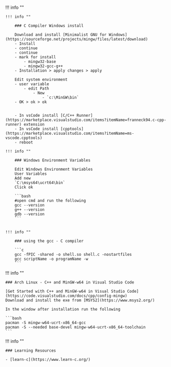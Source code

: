 !!! info ""

    !!! info ""
 
        ### C Compiler Windows install

        Download and install [Minimalist GNU for Windows](https://sourceforge.net/projects/mingw/files/latest/download)
        - Install
        - continue
        - continue
        - mark for install
            - mingw32-base
            - mingw32-gcc-g++
        - Installation > apply changes > apply

        Edit system environment 
        - user variable
            - edit Path
                - New
                    - `c:\MinGW\bin`
        - OK > ok > ok


        - In vsCode install [C/C++ Runner](https://marketplace.visualstudio.com/items?itemName=franneck94.c-cpp-runner) extension
        - In vsCode install [cpptools](https://marketplace.visualstudio.com/items?itemName=ms-vscode.cpptools)
        - reboot

    !!! info ""

        ### Windows Environment Variables

        Edit Windows Environment Variables
        User Variables
        Add new
        `C:\msys64\ucrt64\bin`
        Click ok

        ```bash
        #open cmd and run the following
        gcc --version
        g++ --version
        gdb --version
        ```


    !!! info ""

        ### using the gcc - C compiler

        ```c
        gcc -fPIC -shared -o shell.so shell.c -nostartfiles
        gcc scriptName -o programName -w
        ```


!!! info ""

    ### Arch Linux - C++ and MinGW-w64 in Visual Studio Code

    [Get Started with C++ and MinGW-w64 in Visual Studio Code](https://code.visualstudio.com/docs/cpp/config-mingw)
    Download and install the exe from [MSYS2](https://www.msys2.org/)
    
    In the window after installation run the following

    ```bash
    pacman -S mingw-w64-ucrt-x86_64-gcc
    pacman -S --needed base-devel mingw-w64-ucrt-x86_64-toolchain
    ```




!!! info ""

    ### Learning Resources

    - [learn-c](https://www.learn-c.org/)
